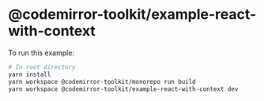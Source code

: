 # @codemirror-toolkit/example-react-with-context

To run this example:

```sh
# In root directory
yarn install
yarn workspace @codemirror-toolkit/monorepo run build
yarn workspace @codemirror-toolkit/example-react-with-context dev
```
